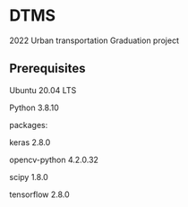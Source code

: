 # DTMS
2022 Urban transportation Graduation project


Prerequisites
----
Ubuntu 20.04 LTS

Python 3.8.10

packages:

keras 2.8.0

opencv-python 4.2.0.32

scipy 1.8.0

tensorflow 2.8.0
